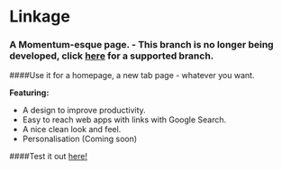 # Linkage 
### A Momentum-esque page. - This branch is no longer being developed, click [here](https://github.com/DirranShad/Linkage/tree/chromeex#linkage) for a supported branch.
####Use it for a homepage, a new tab page - whatever you want. 

**Featuring:** 
* A design to improve productivity. 
* Easy to reach web apps with links with Google Search. 
* A nice clean look and feel. 
* Personalisation (Coming soon) 

####Test it out [here!](http://dirranshad.github.io/Linkage "Linkage")
